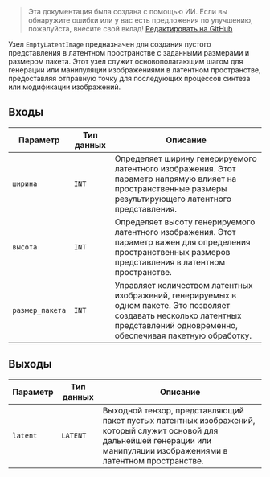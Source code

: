 > Эта документация была создана с помощью ИИ. Если вы обнаружите ошибки или у вас есть предложения по улучшению, пожалуйста, внесите свой вклад! [Редактировать на GitHub](https://github.com/Comfy-Org/embedded-docs/blob/main/comfyui_embedded_docs/docs/EmptyLatentImage/ru.md)

Узел `EmptyLatentImage` предназначен для создания пустого представления в латентном пространстве с заданными размерами и размером пакета. Этот узел служит основополагающим шагом для генерации или манипуляции изображениями в латентном пространстве, предоставляя отправную точку для последующих процессов синтеза или модификации изображений.

## Входы

| Параметр | Тип данных | Описание |
|-----------|-------------|-------------|
| `ширина`   | `INT`       | Определяет ширину генерируемого латентного изображения. Этот параметр напрямую влияет на пространственные размеры результирующего латентного представления. |
| `высота`  | `INT`       | Определяет высоту генерируемого латентного изображения. Этот параметр важен для определения пространственных размеров представления в латентном пространстве. |
| `размер_пакета` | `INT` | Управляет количеством латентных изображений, генерируемых в одном пакете. Это позволяет создавать несколько латентных представлений одновременно, обеспечивая пакетную обработку. |

## Выходы

| Параметр | Тип данных | Описание |
|-----------|-------------|-------------|
| `latent`  | `LATENT`    | Выходной тензор, представляющий пакет пустых латентных изображений, который служит основой для дальнейшей генерации или манипуляции изображениями в латентном пространстве. |

